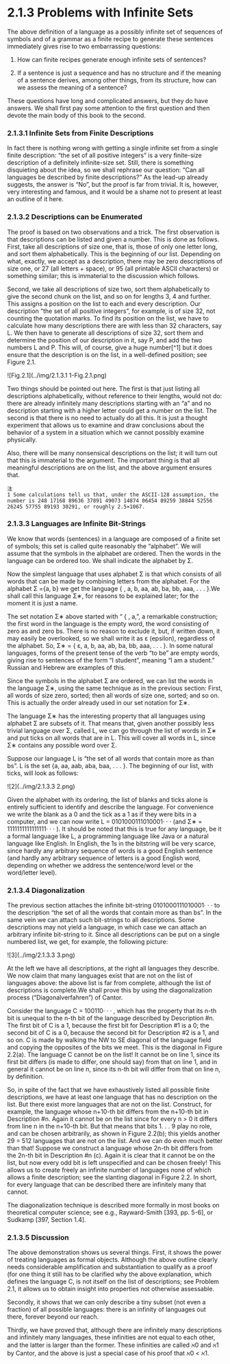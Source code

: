 # 2.1.3 Problems with Infinite Sets

The above definition of a language as a possibly infinite set of sequences of symbols and of a grammar as a finite recipe to generate these sentences immediately gives rise to two embarrassing questions:

1. How can finite recipes generate enough infinite sets of sentences?

2. If a sentence is just a sequence and has no structure and if the meaning of a sentence derives, among other things, from its structure, how can we assess the meaning of a sentence?

These questions have long and complicated answers, but they do have answers. We shall first pay some attention to the first question and then devote the main body of this book to the second.


### 2.1.3.1 Infinite Sets from Finite Descriptions

In fact there is nothing wrong with getting a single infinite set from a single finite description: “the set of all positive integers” is a very finite-size description of a definitely infinite-size set. Still, there is something disquieting about the idea, so we shall rephrase our question: “Can all languages be described by finite descriptions?” As the lead-up already suggests, the answer is “No”, but the proof is far from trivial. It is, however, very interesting and famous, and it would be a shame not to present at least an outline of it here.

### 2.1.3.2 Descriptions can be Enumerated

The proof is based on two observations and a trick. The first observation is that descriptions can be listed and given a number. This is done as follows. First, take all descriptions of size one, that is, those of only one letter long, and sort them alphabetically. This is the beginning of our list. Depending on what, exactly, we accept as a description, there may be zero descriptions of size one, or 27 (all letters + space), or 95 (all printable ASCII characters) or something similar; this is immaterial to the discussion which follows.

Second, we take all descriptions of size two, sort them alphabetically to give the second chunk on the list, and so on for lengths 3, 4 and further. This assigns a position on the list to each and every description. Our description “the set of all positive integers”, for example, is of size 32, not counting the quotation marks. To find its position on the list, we have to calculate how many descriptions there are with less than 32 characters, say L. We then have to generate all descriptions of size 32, sort them and determine the position of our description in it, say P, and add the two numbers L and P. This will, of course, give a huge number[^1] but it does ensure that the description is on the list, in a well-defined position; see Figure 2.1.

![Fig.2.1](../img/2.1.3.1 1-Fig.2.1.png)

Two things should be pointed out here. The first is that just listing all descriptions alphabetically, without reference to their lengths, would not do: there are already infinitely many descriptions starting with an “a” and no description starting with a higher letter could get a number on the list. The second is that there is no need to actually do all this. It is just a thought experiment that allows us to examine and draw conclusions about the behavior of a system in a situation which we cannot possibly examine physically.

Also, there will be many nonsensical descriptions on the list; it will turn out that this is immaterial to the argument. The important thing is that all meaningful descriptions are on the list, and the above argument ensures that.


	注
	1 Some calculations tell us that, under the ASCII-128 assumption, the number is 248 17168 89636 37891 49073 14874 06454 89259 38844 52556 26245 57755 89193 30291, or roughly 2.5×1067.


### 2.1.3.3 Languages are Infinite Bit-Strings

We know that words (sentences) in a language are composed of a finite set of symbols; this set is called quite reasonably the “alphabet”. We will assume that the symbols in the alphabet are ordered. Then the words in the language can be ordered too. We shall indicate the alphabet by Σ.

Now the simplest language that uses alphabet Σ is that which consists of all words that can be made by combining letters from the alphabet. For the alphabet Σ ={a, b} we get the language { , a, b, aa, ab, ba, bb, aaa, . . . }.We shall call this language Σ∗, for reasons to be explained later; for the moment it is just a name.

The set notation Σ∗ above started with “ { , a,”, a remarkable construction; the first word in the language is the empty word, the word consisting of zero as and zero bs. There is no reason to exclude it, but, if written down, it may easily be overlooked, so we shall write it as ε (epsilon), regardless of the alphabet. So, Σ∗ = { ε, a, b, aa, ab, ba, bb, aaa, . . . }. In some natural languages, forms of the present tense of the verb “to be” are empty words, giving rise to sentences of the form “I student”, meaning “I am a student.” Russian and Hebrew are examples of this.

Since the symbols in the alphabet Σ are ordered, we can list the words in the language Σ∗, using the same technique as in the previous section: First, all words of size zero, sorted; then all words of size one, sorted; and so on. This is actually the order already used in our set notation for Σ∗.

The language Σ∗ has the interesting property that all languages using alphabet Σ are subsets of it. That means that, given another possibly less trivial language over Σ, called L, we can go through the list of words in Σ∗ and put ticks on all words that are in L. This will cover all words in L, since Σ∗ contains any possible word over Σ.

Suppose our language L is “the set of all words that contain more as than bs”. L is the set {a, aa, aab, aba, baa, . . . }. The beginning of our list, with ticks, will look as follows:

![2](../img/2.1.3.3 2.png)


Given the alphabet with its ordering, the list of blanks and ticks alone is entirely sufficient to identify and describe the language. For convenience we write the blank as a 0 and the tick as a 1 as if they were bits in a computer, and we can now write L = 0101000111010001· · · (and Σ∗ = 1111111111111111· · · ). It should be noted that this is true for any language, be it a formal language like L, a programming language like Java or a natural language like English. In English, the 1s in the bitstring will be very scarce, since hardly any arbitrary sequence of words is a good English sentence (and hardly any arbitrary sequence of letters is a good English word, depending on whether we address the sentence/word level or the word/letter level).

### 2.1.3.4 Diagonalization

The previous section attaches the infinite bit-string 0101000111010001· · · to the description “the set of all the words that contain more as than bs”. In the same vein we can attach such bit-strings to all descriptions. Some descriptions may not yield a language, in which case we can attach an arbitrary infinite bit-string to it. Since all descriptions can be put on a single numbered list, we get, for example, the following picture:

![3](../img/2.1.3.3 3.png)


At the left we have all descriptions, at the right all languages they describe. We now claim that many languages exist that are not on the list of languages above: the above list is far from complete, although the list of descriptions is complete.We shall prove this by using the diagonalization process (“Diagonalverfahren”) of Cantor.

Consider the language C = 100110· · · , which has the property that its n-th bit is unequal to the n-th bit of the language described by Description #n. The first bit of C is a 1, because the first bit for Description #1 is a 0; the second bit of C is a 0, because the second bit for Description #2 is a 1, and so on. C is made by walking the NW to SE diagonal of the language field and copying the opposites of the bits we meet. This is the diagonal in Figure 2.2(a). The language C cannot be on the list! It cannot be on line 1, since its first bit differs (is made to differ, one should say) from that on line 1, and in general it cannot be on line n, since its n-th bit will differ from that on line n, by definition.

So, in spite of the fact that we have exhaustively listed all possible finite descriptions, we have at least one language that has no description on the list. But there exist more languages that are not on the list. Construct, for example, the language whose n+10-th bit differs from the n+10-th bit in Description #n. Again it cannot be on the list since for every n > 0 it differs from line n in the n+10-th bit. But that means that bits 1. . . 9 play no role, and can be chosen arbitrarily, as shown in Figure 2.2(b); this yields another 29 = 512 languages that are not on the list. And we can do even much better than that! Suppose we construct a language whose 2n-th bit differs from the 2n-th bit in Description #n (c). Again it is clear that it cannot be on the list, but now every odd bit is left unspecified and can be chosen freely! This allows us to create freely an infinite number of languages none of which allows a finite description; see the slanting diagonal in Figure 2.2. In short, for every language that can be described there are infinitely many that cannot.

The diagonalization technique is described more formally in most books on theoretical computer science; see e.g., Rayward-Smith [393, pp. 5-6], or Sudkamp [397, Section 1.4].

### 2.1.3.5 Discussion

The above demonstration shows us several things. First, it shows the power of treating languages as formal objects. Although the above outline clearly needs considerable amplification and substantiation to qualify as a proof (for one thing it still has to be clarified why the above explanation, which defines the language C, is not itself on the list of descriptions; see Problem 2.1, it allows us to obtain insight into properties not otherwise assessable.

Secondly, it shows that we can only describe a tiny subset (not even a fraction) of all possible languages: there is an infinity of languages out there, forever beyond our reach.

Thirdly, we have proved that, although there are infinitely many descriptions and infinitely many languages, these infinities are not equal to each other, and the latter is larger than the former. These infinities are called ℵ0 and ℵ1 by Cantor, and the above is just a special case of his proof that ℵ0 < ℵ1.